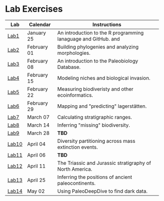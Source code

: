# Lab Exercises

Lab | Calendar | Instructions
--------- | --------- | ---------- 
[Lab1]((https://github.com/aazaff/startLearn.R)) | January 25 | An introduction to the R programming lanaguage and GitHub. and 
[Lab2](https://github.com/aazaff/paleobiologyWebsite/blob/master/LabExercise2.md) | February 01 | Building phylogenies and analyzing morphologies.
[Lab3](https://github.com/aazaff/paleobiologyWebsite/blob/master/LabExercise3.md) | February 08 | An introduction to the Paleobiology Database.
[Lab4](https://github.com/aazaff/paleobiologyWebsite/blob/master/LabExercise4.md) | February 15 | Modeling niches and biological invasion.
[Lab5](https://github.com/aazaff/paleobiologyWebsite/blob/master/LabExercise5.md) | February 22 | Measuring biodiveristy and other ecoinformatics.
[Lab6](https://github.com/aazaff/paleobiologyWebsite/blob/master/LabExercise6.md) | February 29 | Mapping and "predicting" lagerst&auml;tten.
[Lab7](https://github.com/aazaff/paleobiologyWebsite/blob/master/LabExercise7.md) | March 07 | Calculating stratigraphic ranges.
[Lab8](https://github.com/aazaff/paleobiologyWebsite/blob/master/LabExercise8.md) | March 14 | Inferring "missing" biodiversity.
[Lab9](https://github.com/aazaff/teachPaleobiology/blob/master/GSAProposals/ProposalInformation.md) | March 28 | **TBD**
[Lab10](https://github.com/aazaff/paleobiologyWebsite/blob/master/LabExercise10.md) | April 04 | Diversity partitioning across mass extinction events.
[Lab11](https://github.com/aazaff/teachPaleobiology/blob/master/GSAProposals/ProposalInformation.md) | April 06 | **TBD**
[Lab12](https://github.com/aazaff/paleobiologyWebsite/blob/master/LabExercise12.md) | April 11 | The Triassic and Jurassic stratigraphy of North America.
[Lab13](https://github.com/aazaff/paleobiologyWebsite/blob/master/LabExercise13.md) | April 25 | Inferring the positions of ancient paleocontinents.
[Lab14](https://github.com/aazaff/paleobiologyWebsite/blob/master/LabExercise14.md) | May 02 | Using PaleoDeepDive to find dark data.
